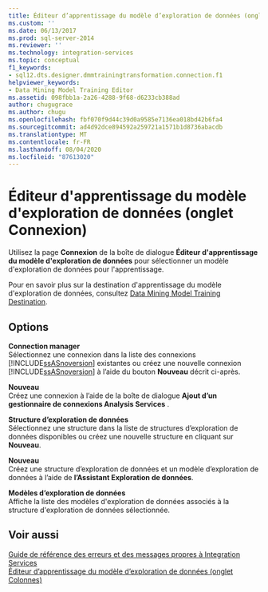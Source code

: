 ```yaml
---
title: Éditeur d’apprentissage du modèle d’exploration de données (onglet connexion) | Microsoft Docs
ms.custom: ''
ms.date: 06/13/2017
ms.prod: sql-server-2014
ms.reviewer: ''
ms.technology: integration-services
ms.topic: conceptual
f1_keywords:
- sql12.dts.designer.dmmtrainingtransformation.connection.f1
helpviewer_keywords:
- Data Mining Model Training Editor
ms.assetid: 098fbb1a-2a26-4288-9f68-d6233cb388ad
author: chugugrace
ms.author: chugu
ms.openlocfilehash: fbf070f9d44c39d0a9585e7136ea018bd42b6fa4
ms.sourcegitcommit: ad4d92dce894592a259721a1571b1d8736abacdb
ms.translationtype: MT
ms.contentlocale: fr-FR
ms.lasthandoff: 08/04/2020
ms.locfileid: "87613020"
---
```

# <a name="data-mining-model-training-editor-connection-tab"></a>Éditeur d'apprentissage du modèle d'exploration de données (onglet Connexion)
  Utilisez la page **Connexion** de la boîte de dialogue **Éditeur d'apprentissage du modèle d'exploration de données** pour sélectionner un modèle d'exploration de données pour l'apprentissage.  
  
 Pour en savoir plus sur la destination d'apprentissage du modèle d'exploration de données, consultez [Data Mining Model Training Destination](data-flow/data-mining-model-training-destination.md).  
  
## <a name="options"></a>Options  
 **Connection manager**  
 Sélectionnez une connexion dans la liste des connexions [!INCLUDE[ssASnoversion](../includes/ssasnoversion-md.md)] existantes ou créez une nouvelle connexion [!INCLUDE[ssASnoversion](../includes/ssasnoversion-md.md)] à l’aide du bouton **Nouveau** décrit ci-après.  
  
 **Nouveau**  
 Créez une connexion à l’aide de la boîte de dialogue **Ajout d’un gestionnaire de connexions Analysis Services** .  
  
 **Structure d’exploration de données**  
 Sélectionnez une structure dans la liste de structures d’exploration de données disponibles ou créez une nouvelle structure en cliquant sur **Nouveau**.  
  
 **Nouveau**  
 Créez une structure d’exploration de données et un modèle d’exploration de données à l’aide de **l’Assistant Exploration de données**.  
  
 **Modèles d’exploration de données**  
 Affiche la liste des modèles d'exploration de données associés à la structure d'exploration de données sélectionnée.  
  
## <a name="see-also"></a>Voir aussi  
 [Guide de référence des erreurs et des messages propres à Integration Services](../../2014/integration-services/integration-services-error-and-message-reference.md)   
 [Éditeur d’apprentissage du modèle d’exploration de données &#40;onglet Colonnes&#41;](../../2014/integration-services/data-mining-model-training-editor-columns-tab.md)  
  
  
